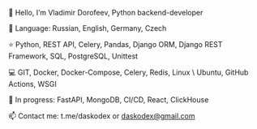 👋 Hello, I’m Vladimir Dorofeev, Python backend-developer

💬 Language: Russian, English, Germany, Czech

⭐️ Python, REST API, Celery, Pandas, Django ORM, Django REST Framework, SQL, PostgreSQL, Unittest

💻 GIT, Docker, Docker-Compose, Celery, Redis, Linux \ Ubuntu, GitHub Actions, WSGI

🌱 In progress: FastAPI, MongoDB, CI/CD, React, ClickHouse

📫 Contact me: t.me/daskodex or daskodex@gmail.com

<!--
**daskodex/daskodex** is a ✨ _special_ ✨ repository because its `README.md` (this file) appears on your GitHub profile.

Here are some ideas to get you started:

- 🔭 I’m currently working on ...
- 🌱 I’m currently learning ...
- 👯 I’m looking to collaborate on ...
- 🤔 I’m looking for help with ...
- 💬 Ask me about ...
- 📫 How to reach me: ...
- 😄 Pronouns: ...
- ⚡ Fun fact: ...
-->
